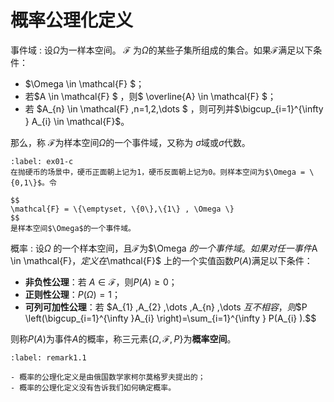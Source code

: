 # 概率公理化定义

事件域
: 设$\Omega$为一样本空间。 $\mathcal{F}$ 为$\Omega$的某些子集所组成的集合。如果$\mathcal{F}$满足以下条件：
- $\Omega \in \mathcal{F} $；
- 若$A \in \mathcal{F} $ ，则$ \overline{A} \in \mathcal{F} $；
- 若 $A_{n} \in \mathcal{F} ,n=1,2,\dots $ ，则可列并$\bigcup_{i=1}^{\infty } A_{i} \in \mathcal{F}$。

那么，称 $\mathcal{F}$为样本空间$\Omega$的一个事件域，又称为 $\sigma$域或$\sigma$代数。

```{prf:example} 事件域
:label: ex01-c
在抛硬币的场景中，硬币正面朝上记为1，硬币反面朝上记为0。则样本空间为$\Omega = \{0,1\}$。令

$$
\mathcal{F} = \{\emptyset, \{0\},\{1\} , \Omega \}
$$
是样本空间$\Omega$的一个事件域。
```

概率
: 设$\Omega$ 的一个样本空间，且$\mathcal{F}$为$\Omega $的一个事件域。如果对任一事件$A \in \mathcal{F}$，定义在$\mathcal{F}$ 上的一个实值函数$P(A)$满足以下条件：

- **非负性公理**：若 $A \in \mathcal{F}$，则$P(A)\geq 0$；
- **正则性公理**：$P(\Omega)=1$；
- **可列可加性公理**：若 $A_{1} ,A_{2} ,\dots ,A_{n} ,\dots $互不相容，则$$P \left(\bigcup_{i=1}^{\infty }A_{i}  \right)=\sum_{i=1}^{\infty } P(A_{i} ).$$

则称$P(A)$为事件$A$的概率，称三元素$\{\Omega,\mathcal{F},P\}$为**概率空间**。

```{prf:remark} 
:label: remark1.1

- 概率的公理化定义是由俄国数学家柯尔莫格罗夫提出的；
- 概率的公理化定义没有告诉我们如何确定概率。
```

